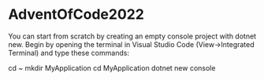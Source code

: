 # AdventOfCode2022


You can start from scratch by creating an empty console project with dotnet new. Begin by opening the terminal in Visual Studio Code (View->Integrated Terminal) and type these commands:

cd ~
mkdir MyApplication
cd MyApplication
dotnet new console